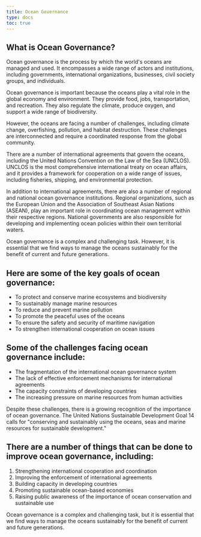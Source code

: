 ```yaml
---
title: Ocean Governance
type: docs
toc: true
---
```


## What is Ocean Governance?

Ocean governance is the process by which the world's oceans are managed and used. It encompasses a wide range of actors and institutions, including governments, international organizations, businesses, civil society groups, and individuals.

Ocean governance is important because the oceans play a vital role in the global economy and environment. They provide food, jobs, transportation, and recreation. They also regulate the climate, produce oxygen, and support a wide range of biodiversity.

However, the oceans are facing a number of challenges, including climate change, overfishing, pollution, and habitat destruction. These challenges are interconnected and require a coordinated response from the global community.

There are a number of international agreements that govern the oceans, including the United Nations Convention on the Law of the Sea (UNCLOS). UNCLOS is the most comprehensive international treaty on ocean affairs, and it provides a framework for cooperation on a wide range of issues, including fisheries, shipping, and environmental protection.

In addition to international agreements, there are also a number of regional and national ocean governance institutions. Regional organizations, such as the European Union and the Association of Southeast Asian Nations (ASEAN), play an important role in coordinating ocean management within their respective regions. National governments are also responsible for developing and implementing ocean policies within their own territorial waters.

Ocean governance is a complex and challenging task. However, it is essential that we find ways to manage the oceans sustainably for the benefit of current and future generations.

## Here are some of the key goals of ocean governance:

* To protect and conserve marine ecosystems and biodiversity
* To sustainably manage marine resources
* To reduce and prevent marine pollution
* To promote the peaceful uses of the oceans
* To ensure the safety and security of maritime navigation
* To strengthen international cooperation on ocean issues

## Some of the challenges facing ocean governance include:

* The fragmentation of the international ocean governance system
* The lack of effective enforcement mechanisms for international agreements
* The capacity constraints of developing countries
* The increasing pressure on marine resources from human activities

Despite these challenges, there is a growing recognition of the importance of ocean governance. The United Nations Sustainable Development Goal 14 calls for "conserving and sustainably using the oceans, seas and marine resources for sustainable development."

## There are a number of things that can be done to improve ocean governance, including:

1. Strengthening international cooperation and coordination
2. Improving the enforcement of international agreements
3. Building capacity in developing countries
4. Promoting sustainable ocean-based economies
5. Raising public awareness of the importance of ocean conservation and sustainable use

Ocean governance is a complex and challenging task, but it is essential that we find ways to manage the oceans sustainably for the benefit of current and future generations.
